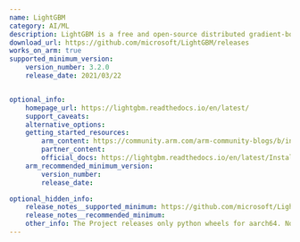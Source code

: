 ```yaml
---
name: LightGBM
category: AI/ML
description: LightGBM is a free and open-source distributed gradient-boosting framework for machine learning that uses tree based learning algorithms.
download_url: https://github.com/microsoft/LightGBM/releases
works_on_arm: true
supported_minimum_version:
    version_number: 3.2.0
    release_date: 2021/03/22


optional_info:
    homepage_url: https://lightgbm.readthedocs.io/en/latest/
    support_caveats:
    alternative_options:
    getting_started_resources:
        arm_content: https://community.arm.com/arm-community-blogs/b/infrastructure-solutions-blog/posts/xgboost-lightgbm-aws-graviton3
        partner_content:
        official_docs: https://lightgbm.readthedocs.io/en/latest/Installation-Guide.html
    arm_recommended_minimum_version:
        version_number:
        release_date:

optional_hidden_info:
    release_notes__supported_minimum: https://github.com/microsoft/LightGBM/releases/tag/v3.2.0
    release_notes__recommended_minimum:
    other_info: The Project releases only python wheels for aarch64. No other executables are being released for aarch64.
---
```

